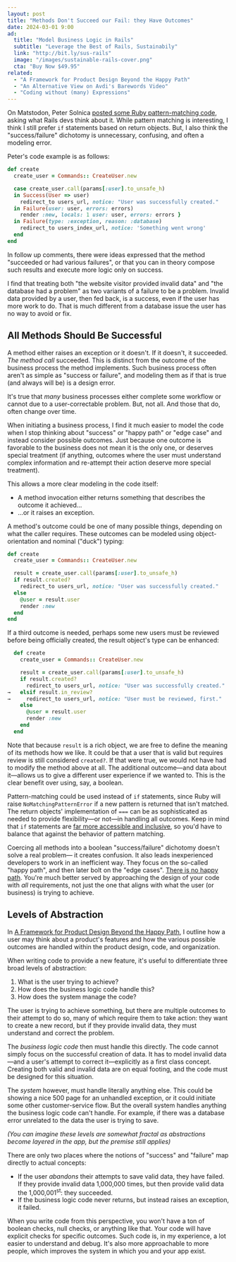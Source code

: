 ```yaml
---
layout: post
title: "Methods Don't Succeed our Fail: they Have Outcomes"
date: 2024-03-01 9:00
ad:
  title: "Model Business Logic in Rails"
  subtitle: "Leverage the Best of Rails, Sustainabily"
  link: "http://bit.ly/sus-rails"
  image: "/images/sustainable-rails-cover.png"
  cta: "Buy Now $49.95"
related:
  - "A Framework for Product Design Beyond the Happy Path"
  - "An Alternative View on Avdi's Barewords Video"
  - "Coding without (many) Expressions"
---
```


On Matstodon, Peter Solnica [posted some Ruby pattern-matching code](https://hachyderm.io/@solnic/112014327632225638), asking what Rails devs think about it.  While pattern matching is interesting, I think I still prefer `if` statements based on return objects.  But, I also think the "success/failure" dichotomy is unnecessary, confusing, and often a modeling error.

<!-- more -->

Peter's code example is as follows:

```ruby
def create
  create_user = Commands:: CreateUser.new

  case create_user.call(params[:user].to_unsafe_h)
  in Success(User => user)
    redirect_to users_url, notice: "User was successfully created."
  in Failure(user: user, errors: errors)
    render :new, locals: 1 user: user, errors: errors }
  in Failure(type: :exception, reason: :database)
    redirect_to users_index_url, notice: 'Something went wrong'
  end
end
```

In follow up comments, there were ideas expressed that the method "succeeded or had various failures", or that you can in theory
compose such results and execute more logic only on success.

I find that treating both "the website visitor provided invalid data" and "the database had a problem" as two variants of a
failure to be a problem.  Invalid data provided by a user, then fed back, is a success, even if the user has more work to do. That is much different from a database issue the user has no way to avoid or fix.

## All Methods Should Be Successful

A method either raises an exception or it doesn't. If it doesn't, it succeeded.  *The method call* succeeded.  This is distinct
from the outcome of the business process the method implements.  Such business process often aren't as simple as "success or
failure", and modeling them as if that is true (and always will be) is a design error.

It's true that *many* business processes either complete some workflow or cannot due to a user-correctable problem. But, not all.
And those that do, often change over time.

When initiating a business process, I find it much easier to model the code when I stop thinking about "success" or "happy path"
or "edge case" and instead consider possible outcomes.  Just because one outcome is favorable to the business does not mean it is
the only one, or deserves special treatment (if anything, outcomes where the user must understand complex information and re-attempt their action deserve more special treatment).

This allows a more clear modeling in the code itself:

* A method invocation either returns something that describes the outcome it achieved…
* …or it raises an exception.

A method's outcome could be one of many possible things, depending on what the caller requires.  These outcomes can be modeled
using object-orientation and nominal ("duck") typing:

```ruby
def create
  create_user = Commands:: CreateUser.new

  result = create_user.call(params[:user].to_unsafe_h)
  if result.created?
    redirect_to users_url, notice: "User was successfully created."
  else
    @user = result.user
    render :new
  end
end
```

If a third outcome is needed, perhaps some new users must be reviewed before being officially created, the result object's type
can be enhanced:

```ruby
  def create
    create_user = Commands:: CreateUser.new

    result = create_user.call(params[:user].to_unsafe_h)
    if result.created?
      redirect_to users_url, notice: "User was successfully created."
→   elsif result.in_review?
→     redirect_to users_url, notice: "User must be reviewed, first."
    else
      @user = result.user
      render :new
    end
  end
```

Note that because `result` is a rich object, we are free to define the meaning of its methods how we like.  It could be that a
user that is valid but requires review is still considered `created?`. If that were true, we would not have had to modify the
method above at all.  The additional outcome—and data about it—allows us to give a different user experience if we wanted to. This is the clear benefit over using, say, a boolean.

Pattern-matching could be used instead of `if` statements, since Ruby will raise `NoMatchingPatternError` if a new pattern is
returned that isn't matched.  The return objects' implementation of `===` can be as sophisticated as needed to provide flexibility—or not—in handling all outcomes. Keep in mind that `if` statements are [far more accessible and inclusive](https://buttondown.email/davetron5000/archive/thinking-in-systems-code-compactness-and/), so you'd have to balance that against the behavior of pattern matching.


Coercing all methods into a boolean "success/failure" dichotomy doesn't solve a real problem— it creates confusion. It also leads
inexperienced developers to work in an inefficient way. They focus on the so-called "happy path", and then later bolt on the
"edge cases". [There is no happy path](https://multithreaded.stitchfix.com/blog/2016/01/29/no-happy-path-in-programming/).
You're much better served by approaching the design of your code with *all* requirements, not just the one that aligns with what
the user (or business) is trying to achieve.

## Levels of Abstraction

In [A Framework for Product Design Beyond the Happy
Path](https://naildrivin5.com/blog/2022/08/15/product-design-beyond-the-happy-path.html), I outline how a user may think about a
product's features and how the various possible outcomes are handled within the product design, code, and organization.

When writing code to provide a new feature, it's useful to differentiate three broad levels of abstraction:

1. What is the user trying to achieve?
2. How does the business logic code handle this?
3. How does the system manage the code?

<div data-ad></div>

The user is trying to achieve something, but there are multiple outcomes to their attempt to do so, many of which require them to
take action: they want to create a new record, but if they provide invalid data, they must understand and correct the problem.


The *business logic code* then must handle this directly.  The code cannot simply focus on the successful creation of data. It has to model invalid data—and a user's attempt to correct it—explicitly as a first class concept.  Creating both valid and invalid data are on equal footing, and the code must be designed for this situation.

The *system* however, must handle literally anything else.  This could be showing a nice 500 page for an unhandled exception, or
it could initiate some other customer-service flow.  But the overall system handles anything the business logic code can't
handle. For example, if there was a database error unrelated to the data the user is trying to save.

*(You can imagine these levels are somewhat fractal as abstractions become layered in the app, but the premise still applies)*

There are only two places where the notions of "success" and "failure" map directly to actual concepts:

* If the user *abandons* their attempts to save valid data, they have failed. If they provide invalid data 1,000,000 times, but
then provide valid data the 1,000,001<sup>st</sup>: they succeeded.
* If the business logic code never returns, but instead raises an exception, it failed.

When you write code from this perspective, you won't have a ton of boolean checks, null checks, or anything like that. Your code
will have explicit checks for specific outcomes.  Such code is, in my experience, a lot easier to understand and debug. It's also
more approachable to more people, which improves the system in which you and your app exist.


